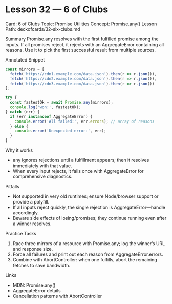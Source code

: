 # Lesson 32 — 6 of Clubs
Card: 6 of Clubs
Topic: Promise Utilities
Concept: Promise.any()
Lesson Path: deckofcards/32-six-clubs.md

Summary
Promise.any resolves with the first fulfilled promise among the inputs. If all promises reject, it rejects with an AggregateError containing all reasons. Use it to pick the first successful result from multiple sources.

Annotated Snippet
```js
const mirrors = [
  fetch('https://cdn1.example.com/data.json').then(r => r.json()),
  fetch('https://cdn2.example.com/data.json').then(r => r.json()),
  fetch('https://cdn3.example.com/data.json').then(r => r.json())
];

try {
  const fastestOk = await Promise.any(mirrors);
  console.log('won:', fastestOk);
} catch (err) {
  if (err instanceof AggregateError) {
    console.error('All failed:', err.errors); // array of reasons
  } else {
    console.error('Unexpected error:', err);
  }
}
```

Why it works
- any ignores rejections until a fulfillment appears; then it resolves immediately with that value.
- When every input rejects, it fails once with AggregateError for comprehensive diagnostics.

Pitfalls
- Not supported in very old runtimes; ensure Node/browser support or provide a polyfill.
- If all inputs reject quickly, the single rejection is AggregateError—handle accordingly.
- Beware side effects of losing/promises; they continue running even after a winner resolves.

Practice Tasks
1) Race three mirrors of a resource with Promise.any; log the winner’s URL and response size.
2) Force all failures and print out each reason from AggregateError.errors.
3) Combine with AbortController: when one fulfills, abort the remaining fetches to save bandwidth.

Links
- MDN: Promise.any()
- AggregateError details
- Cancellation patterns with AbortController